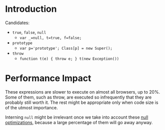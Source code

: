 # Introduction

Candidates:
  * `true`, `false`, `null`
    * `var _=null, t=true, f=false;`
  * `prototype`
    * `var p='prototype'; Class[p] = new Super(); `
  * `throw`
    * `function t(e) { throw e; } t(new Exception())`

# Performance Impact

These expressions are slower to execute on almost all browsers, up to 20%. Some of them, such as throw, are executed so infrequently that they are probably still worth it. The rest might be appropriate only when code size is of the utmost importance.

Interning `null` might be irrelevant once we take into account these [null optimizations](NullOptimization.md), because a large percentage of them will go away anyway.